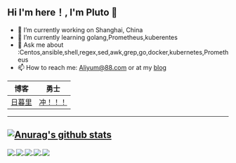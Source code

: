 ## Hi I'm here！, I'm Pluto 👋

- 🔭 I’m currently working on Shanghai, China
- 🌱 I’m currently learning golang,Prometheus,kuberentes
- 💬 Ask me about :Centos,ansible,shell,regex,sed,awk,grep,go,docker,kubernetes,Prometheus
- 📫 How to reach me: [Aliyum@88.com](mailto:Aliyum@88.com) or at my [blog](https://www.bococ.cn)

| 博客                            | 勇士                                  |
| ------------------------------- | ------------------------------------- |
| [日暮里](https://www.bococ.cn/) | [冲！！！](https://img-api.bococ.cn/) |

------

[![Anurag's github stats](https://github-readme-stats.vercel.app/api?username=bococ)](https://github.com/anuraghazra/github-readme-stats)
-----------------------

<a href="https://github.com/bococ/trino-operator">
  <img align="center" src="https://github-readme-stats.vercel.app/api/pin/?username=bococ&repo=trino-operator&show_icons=true&theme=radical" />
</a>
<a href="https://github.com/bococ/hive-metastore-operator">
  <img align="center" src="https://github-readme-stats.vercel.app/api/pin/?username=bococ&repo=hive-metastore-operator&show_icons=true&theme=radical" />
</a>
<a href="http://img-api.bococ.cn/">
  <img align="center" src="https://github-readme-stats.vercel.app/api/pin/?username=bococ&repo=img-api&show_icons=true&theme=radical" />
</a>


<a href="https://github.com/bococ/argo-workflow-operator">
  <img align="center" src="https://github-readme-stats.vercel.app/api/pin/?username=bococ&repo=argo-workflow-operator&show_icons=true&theme=radical" />
</a>

<a href="http://img-api.bococ.cn/">
  <img align="center" src="https://github-readme-stats.vercel.app/api/top-langs/?username=bococ&hide=javascript,html,css,jinja&layout=compact&theme=radical" />
</a>

